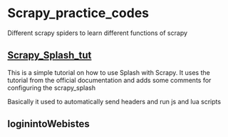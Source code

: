 # Scrapy_practice_codes
Different scrapy spiders to learn different functions of scrapy 

## [Scrapy_Splash_tut](https://github.com/scienmanas/Scrapy_practice_codes/tree/main/scrapy_splash_tut)

This is a simple tutorial on how to use Splash with Scrapy. It uses the tutorial from the official documentation and adds some comments for configuring the scrapy_splash

Basically it used to automatically send headers and run js and lua scripts

## loginintoWebistes
 
